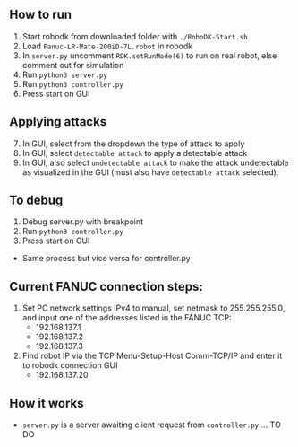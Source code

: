 ## How to run
1. Start robodk from downloaded folder with `./RoboDK-Start.sh`
2. Load `Fanuc-LR-Mate-200iD-7L.robot` in robodk
3. In `server.py` uncomment `RDK.setRunMode(6)` to run on real robot, else comment out for simulation
4. Run `python3 server.py`
5. Run `python3 controller.py`
6. Press start on GUI

## Applying attacks
7. In GUI, select from the dropdown the type of attack to apply
7. In GUI, select `detectable attack` to apply a detectable attack 
8. In GUI, also select `undetectable attack` to make the attack undetectable as visualized in the GUI (must also have `detectable attack` selected).

## To debug
1. Debug server.py with breakpoint
2. Run `python3 controller.py`
3. Press start on GUI
- Same process but vice versa for controller.py

## Current FANUC connection steps:
1. Set PC network settings IPv4 to manual, set netmask to 255.255.255.0, and input one of the addresses listed in the FANUC TCP:
    - 192.168.137.1
    - 192.168.137.2
    - 192.168.137.3
2. Find robot IP via the TCP Menu-Setup-Host Comm-TCP/IP and enter it to robodk connection GUI
    - 192.168.137.20

## How it works
- `server.py` is a server awaiting client request from `controller.py`
... TO DO
